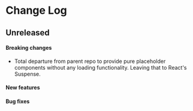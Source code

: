 #  Change Log

## Unreleased

#### Breaking changes

 * Total departure from parent repo to provide pure placeholder components without any loading
   functionality. Leaving that to React's Suspense.

#### New features
#### Bug fixes
